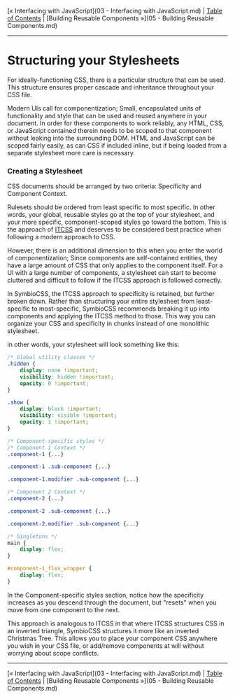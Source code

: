 [&laquo; Interfacing with JavaScript](03 - Interfacing with JavaScript.md) | [Table of Contents](https://github.com/gbdrummer/symbiocss) | [Building Reusable Components &raquo;](05 - Building Reusable Components.md)

---

# Structuring your Stylesheets

For ideally-functioning CSS, there is a particular structure that can be used. This structure ensures proper cascade and inheritance throughout your CSS file.

Modern UIs call for componentization; Small, encapsulated units of functionality and style that can be used and reused anywhere in your document. In order for these components to work reliably, any HTML, CSS, or JavaScript contained therein needs to be scoped to that component without leaking into the surrounding DOM. HTML and JavaScript can be scoped fairly easily, as can CSS if included inline, but if being loaded from a separate stylesheet more care is necessary.

### Creating a Stylesheet
CSS documents should be arranged by two criteria: Specificity and Component Context.

Rulesets should be ordered from least specific to most specific. In other words, your global, reusable styles go at the top of your stylesheet, and your more specific, component-scoped styles go toward the bottom. This is the approach of [ITCSS](http://itcss.io/) and deserves to be considered best practice when following a modern approach to CSS.

However, there is an additional dimension to this when you enter the world of componentization; Since components are self-contained entities, they have a large amount of CSS that only applies to the component itself. For a UI with a large number of components, a stylesheet can start to become cluttered and difficult to follow if the ITCSS approach is followed correctly.

In SymbioCSS, the ITCSS approach to specificity is retained, but further broken down. Rather than structuring your entire stylesheet from least-specific to most-specific, SymbioCSS recommends breaking it up into components and applying the ITCSS method to those. This way you can organize your CSS and specificity in chunks instead of one monolithic stylesheet.

in other words, your stylesheet will look something like this:

```CSS
/* Global utility classes */
.hidden {
	display: none !important;
    visibility: hidden !important;
	opacity: 0 !important; 
}

.show {
	display: block !important;
    visibility: visible !important;
	opacity: 1 !important;
}

/* Component-specific styles */
/* Component 1 Context */
.component-1 {...}

.component-1 .sub-component {...}

.component-1.modifier .sub-component {...}

/* Component 2 Context */
.component-2 {...}

.component-2 .sub-component {...}

.component-2.modifier .sub-component {...}

/* Singletons */
main {
	display: flex;
}

#component-1_flex_wrapper {
	display: flex;
}

```

In the Component-specific styles section, notice how the specificity increases as you descend through the document, but "resets" when you move from one component to the next.

This approach is analogous to ITCSS in that where ITCSS structures CSS in an inverted triangle, SymbioCSS structures it more like an inverted Christmas Tree. This allows you to place your component CSS anywhere you wish in your CSS file, or add/remove components at will without worrying about scope conflicts.

---
[&laquo; Interfacing with JavaScript](03 - Interfacing with JavaScript.md) | [Table of Contents](https://github.com/gbdrummer/symbiocss) | [Building Reusable Components &raquo;](05 - Building Reusable Components.md)
